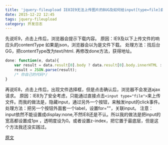 ```yaml
---
title: 'jquery-fileupload IE8IE9无法上传图片的BUG及如何给input[type=file]自定义样式'
date: 2015-12-22 12:45
tags: jquery-fileupload
category: 开发日志
---
```

先说IE9，点击上传后，浏览器会提示下载内容。
原因：IE9及以下上传文件的响应头的contentType 如果是json，浏览器会以为是文件下载。
处理方法：找后台GG，把contentType改为text/html.
再修改done方法，获得地址。<!--more-->

```js
done: function(e, data){
    var result = data.result[0].body ? data.result[0].body.innerHTML : data.result;
    result = JSON.parse(result);
    /* 你自己的代码*/
}
```

再说IE8，点击上传后，出现文件选择框，但是点击确认后，浏览器不会发送ajax请求。
原因：IE8为了安全考虑，只能通过直接点击```<input type="file">```来上传文件。而我的做法是，隐藏input，通过另外一个按钮，来触发input的click事件。
处理方法：把另一个按钮外面套一个label，设置for=""，关联input。
注意：input依然不能设置成display:none,不然IE8还是不认。所以我的做法是把input的宽高都设置成1px ，透明度设为0。或者设置z-index，把它置于最底层，但是这个方法我还没实践过。

[原文](http://www.cnblogs.com/ibufu/p/5066295.html)